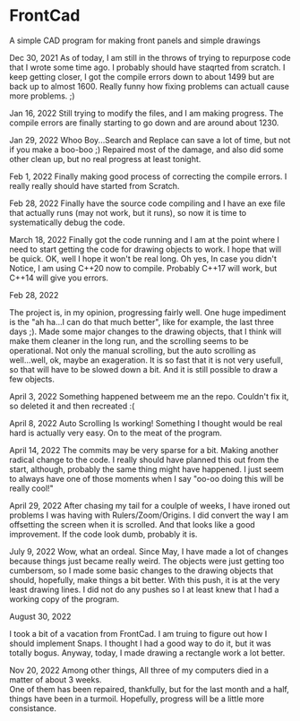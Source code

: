 # FrontCad
A simple CAD program for making front panels and simple drawings

Dec 30, 2021
As of today, I am still in the throws of trying to repurpose code 
that I wrote some time ago.  I probably should have staqrted from 
scratch.  I keep getting closer, I got the compile errors down to 
about 1499 but are back up to almost 1600.  Really funny how 
fixing problems can actuall cause more problems. ;)

Jan 16, 2022
Still trying to modify the files, and I am making progress.  The
compile errors are finally starting to go down and are around
about 1230.

Jan 29, 2022
Whoo Boy...Search and Replace can save a lot of time, but not
if you make a boo-boo ;)  Repaired most of the damage, and also
did some other clean up, but no real progress at least tonight.

Feb 1, 2022
Finally making good process of correcting the compile errors.
I really really should have started from Scratch.

Feb 28, 2022
Finally have the source code compiling and I have an exe file
that actually runs (may not work, but it runs), so now it is
time to systematically debug the code.

March 18, 2022
Finally got the code running and I am at the point where I
need to start getting the code for drawing objects to work.
I hope that will be quick.  OK, well I hope it won't be
real long.  Oh yes, In case you didn't Notice, I am using
C++20 now to compile.  Probably C++17 will work, but C++14
will give you errors.

Feb 28, 2022

The project is, in my opinion, progressing fairly well.  One 
huge impediment is the "ah ha...I can do that much better", like
for example, the last three days ;).  Made some major changes to 
the drawing objects, that I think will make them cleaner in the
long run, and the scrolling seems to be operational.  Not only
the manual scrolling, but the auto scrolling as well...well,
ok, maybe an exageration.  It is so fast that it is not very
usefull, so that will have to be slowed down a bit.  And it is still
possible to draw a few objects.

April 3, 2022
Something happened betweem me an the repo.  Couldn't fix it, so deleted it and then recreated  :(

April 8, 2022
Auto Scrolling Is working!  Something I thought would be real hard is actually very easy.  On to the meat of the program.

April 14, 2022
The commits may be very sparse for a bit.  Making another radical change to the code.  I really should have planned 
this out from the start, although, probably the same thing might have happened.  I just seem to always have one
of those moments when I say "oo-oo doing this will be really cool!"

April 29, 2022
After chasing my tail for a coulple of weeks, I have ironed out problems I was having with Rulers/Zoom/Origins.
I did convert the way I am offsetting the screen when it is scrolled.  And that looks like a good improvement.
If the code look dumb, probably it is.

July 9, 2022
Wow, what an ordeal.  Since May, I have made a lot of changes because things just became really weird.  The objects were 
just getting too cumbersom, so I made some basic changes to the drawing objects that should, hopefully, make things a bit better.
With this push, it is at the very least drawing lines.  I did not do any pushes so I at least knew that I had a working
copy of the program.

August 30, 2022

I took a bit of a vacation from FrontCad.  I am truing to figure out how I should implement Snaps.
I thought I had a good way to do it, but it was totally bogus.
Anyway, today, I made drawing a rectangle work a lot better.

Nov 20, 2022
Among other things, All three of my computers died in a matter of about 3 weeks.  
One of them has been repaired, thankfully, but for the last month and a half, things 
have been in a turmoil.  Hopefully, progress will be a little more consistance.
